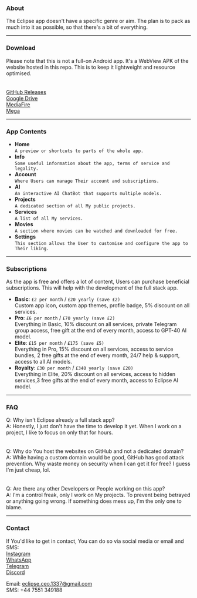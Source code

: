 ### About
The Eclipse app doesn't have a specific genre or aim. The plan is to pack as much into it as possible, so that there's a bit of everything.

---

### Download
Please note that this is not a full-on Android app. It's a WebView APK of the website hosted in this repo. This is to keep it lightweight and resource optimised.  
<br>  
[GitHub Releases](https://google.com/404)  
[Google Drive](https://google.com/404)  
[MediaFire](https://google.com/404)  
[Mega](https://google.com/404)  

---

### App Contents
- **Home**  
  `A preview or shortcuts to parts of the whole app.`
  <br>  
- **Info**  
  `Some useful information about the app, terms of service and legality.`
  <br>  
- **Account**  
  `Where Users can manage Their account and subscriptions.`
  <br>  
- **AI**  
  `An interactive AI ChatBot that supports multiple models.`
  <br>  
- **Projects**  
  `A dedicated section of all My public projects.`
  <br>  
- **Services**  
  `A list of all My services.`
  <br>  
- **Movies**  
  `A section where movies can be watched and downloaded for free.`
  <br>  
- **Settings**  
  `This section allows the User to customise and configure the app to Their liking.`

---

### Subscriptions
As the app is free and offers a lot of content, Users can purchase beneficial subscriptions. This will help with the development of the full stack app.  
- **Basic**: `£2 per month` / `£20 yearly (save £2)`  
  Custom app icon, custom app themes, profile badge, 5% discount on all services.
  <br>  
- **Pro**: `£6 per month` / `£70 yearly (save £2)`  
  Everything in Basic, 10% discount on all services, private Telegram group access, free gift at the end of every month, access to GPT-40 AI model.
  <br>  
- **Elite**: `£15 per month` / `£175 (save £5)`  
  Everything in Pro, 15% discount on all services, access to service bundles, 2 free gifts at the end of every month, 24/7 help & support, access to all AI models.
  <br>  
- **Royalty**: `£30 per month` / `£340 yearly (save £20)`  
  Everything in Elite, 20% discount on all services, access to hidden services,3 free gifts at the end of every month, access to Eclipse AI model.  

---

### FAQ
Q: Why isn't Eclipse already a full stack app?  
A: Honestly, I just don't have the time to develop it yet. When I work on a project, I like to focus on only that for hours.  
<br>  
Q: Why do You host the websites on GitHub and not a dedicated domain?  
A: While having a custom domain would be good, GitHub has good attack prevention. Why waste money on security when I can get it for free? I guess I'm just cheap, lol.  
<br>  
Q: Are there any other Developers or People working on this app?  
A: I'm a control freak, only I work on My projects. To prevent being betrayed or anything going wrong. If something does mess up, I'm the only one to blame.  

---

### Contact
If You'd like to get in contact, You can do so via social media or email and SMS:  
[Instagram](https://google.com/404)  
[WhatsApp](https://google.com/404)  
[Telegram](https://google.com/404)  
[Discord](https://google.com/404)  

Email: eclipse.ceo.1337@gmail.com  
SMS: +44 7551 349188  
